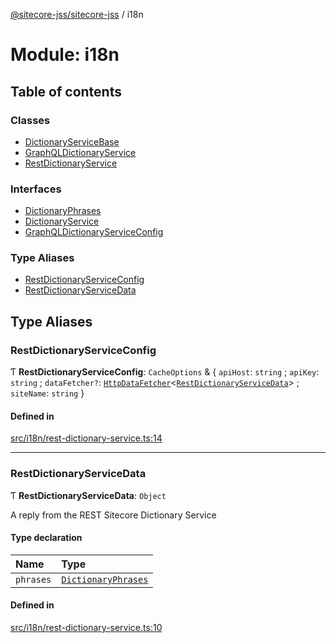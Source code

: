 [@sitecore-jss/sitecore-jss](../README.md) / i18n

# Module: i18n

## Table of contents

### Classes

- [DictionaryServiceBase](../classes/i18n.DictionaryServiceBase.md)
- [GraphQLDictionaryService](../classes/i18n.GraphQLDictionaryService.md)
- [RestDictionaryService](../classes/i18n.RestDictionaryService.md)

### Interfaces

- [DictionaryPhrases](../interfaces/i18n.DictionaryPhrases.md)
- [DictionaryService](../interfaces/i18n.DictionaryService.md)
- [GraphQLDictionaryServiceConfig](../interfaces/i18n.GraphQLDictionaryServiceConfig.md)

### Type Aliases

- [RestDictionaryServiceConfig](i18n.md#restdictionaryserviceconfig)
- [RestDictionaryServiceData](i18n.md#restdictionaryservicedata)

## Type Aliases

### RestDictionaryServiceConfig

Ƭ **RestDictionaryServiceConfig**: `CacheOptions` & { `apiHost`: `string` ; `apiKey`: `string` ; `dataFetcher?`: [`HttpDataFetcher`](index.md#httpdatafetcher)<[`RestDictionaryServiceData`](i18n.md#restdictionaryservicedata)\> ; `siteName`: `string`  }

#### Defined in

[src/i18n/rest-dictionary-service.ts:14](https://github.com/Sitecore/jss/blob/4b03bbaa8/packages/sitecore-jss/src/i18n/rest-dictionary-service.ts#L14)

___

### RestDictionaryServiceData

Ƭ **RestDictionaryServiceData**: `Object`

A reply from the REST Sitecore Dictionary Service

#### Type declaration

| Name | Type |
| :------ | :------ |
| `phrases` | [`DictionaryPhrases`](../interfaces/i18n.DictionaryPhrases.md) |

#### Defined in

[src/i18n/rest-dictionary-service.ts:10](https://github.com/Sitecore/jss/blob/4b03bbaa8/packages/sitecore-jss/src/i18n/rest-dictionary-service.ts#L10)
